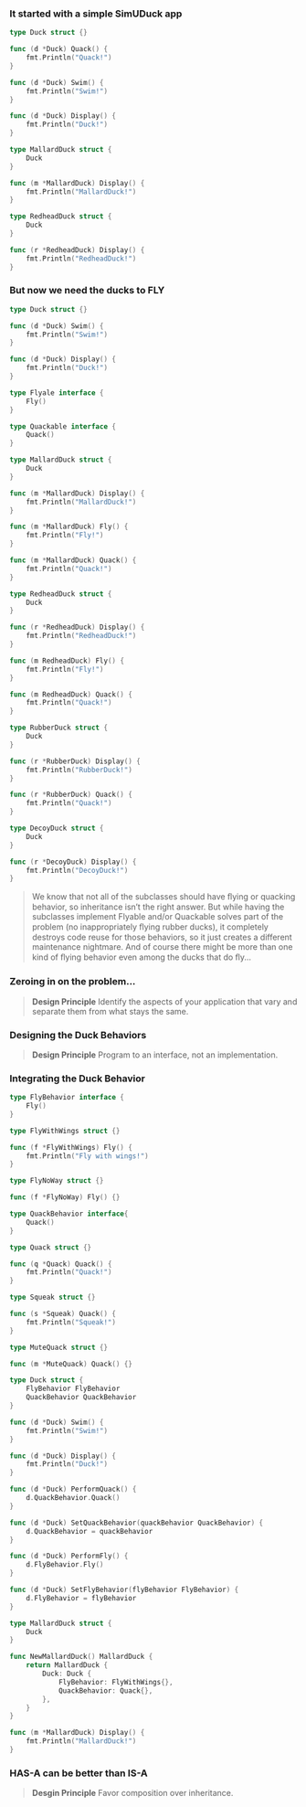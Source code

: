 ### It started with a simple SimUDuck app

```go
type Duck struct {}

func (d *Duck) Quack() {
    fmt.Println("Quack!")
}

func (d *Duck) Swim() {
    fmt.Println("Swim!")
}

func (d *Duck) Display() {
    fmt.Println("Duck!")
}

type MallardDuck struct {
    Duck
}

func (m *MallardDuck) Display() {
    fmt.Println("MallardDuck!")
}

type RedheadDuck struct {
    Duck
}

func (r *RedheadDuck) Display() {
    fmt.Println("RedheadDuck!")
}
```

### But now we need the ducks to FLY

```go
type Duck struct {}

func (d *Duck) Swim() {
    fmt.Println("Swim!")
}

func (d *Duck) Display() {
    fmt.Println("Duck!")
}

type Flyale interface {
    Fly()
}

type Quackable interface {
    Quack()
}

type MallardDuck struct {
    Duck
}

func (m *MallardDuck) Display() {
    fmt.Println("MallardDuck!")
}

func (m *MallardDuck) Fly() {
    fmt.Println("Fly!")
}

func (m *MallardDuck) Quack() {
    fmt.Println("Quack!")
}

type RedheadDuck struct {
    Duck
}

func (r *RedheadDuck) Display() {
    fmt.Println("RedheadDuck!")
}

func (m RedheadDuck) Fly() {
    fmt.Println("Fly!")
}

func (m RedheadDuck) Quack() {
    fmt.Println("Quack!")
}

type RubberDuck struct {
    Duck
}

func (r *RubberDuck) Display() {
    fmt.Println("RubberDuck!")
}

func (r *RubberDuck) Quack() {
    fmt.Println("Quack!")
}

type DecoyDuck struct {
    Duck
}

func (r *DecoyDuck) Display() {
    fmt.Println("DecoyDuck!")
}
```

> We know that not all of the subclasses should have ﬂying or quacking behavior, so inheritance isn’t the right answer. But while having the subclasses implement Flyable and/or Quackable solves part of the problem (no inappropriately ﬂying rubber ducks), it completely destroys code reuse for those behaviors, so it just creates a different maintenance nightmare. And of course there might be more than one kind of ﬂying behavior even among the ducks that do ﬂy...

### Zeroing in on the problem...

> **Design Principle** Identify the aspects of your application that vary and separate them from what stays the same.

### Designing the Duck Behaviors

> **Design Principle** Program to an interface, not an implementation.

### Integrating the Duck Behavior

```go
type FlyBehavior interface {
    Fly()
}

type FlyWithWings struct {}

func (f *FlyWithWings) Fly() {
    fmt.Println("Fly with wings!")
}

type FlyNoWay struct {}

func (f *FlyNoWay) Fly() {}

type QuackBehavior interface{
    Quack()
}

type Quack struct {}

func (q *Quack) Quack() {
    fmt.Println("Quack!")
}

type Squeak struct {}

func (s *Squeak) Quack() {
    fmt.Println("Squeak!")
}

type MuteQuack struct {}

func (m *MuteQuack) Quack() {}

type Duck struct {
    FlyBehavior FlyBehavior
    QuackBehavior QuackBehavior
}

func (d *Duck) Swim() {
    fmt.Println("Swim!")
}

func (d *Duck) Display() {
    fmt.Println("Duck!")
}

func (d *Duck) PerformQuack() {
    d.QuackBehavior.Quack()
}

func (d *Duck) SetQuackBehavior(quackBehavior QuackBehavior) {
    d.QuackBehavior = quackBehavior
}

func (d *Duck) PerformFly() {
    d.FlyBehavior.Fly()
}

func (d *Duck) SetFlyBehavior(flyBehavior FlyBehavior) {
    d.FlyBehavior = flyBehavior
}

type MallardDuck struct {
    Duck
}

func NewMallardDuck() MallardDuck {
    return MallardDuck {
        Duck: Duck {
            FlyBehavior: FlyWithWings{},
            QuackBehavior: Quack{},
        },
    }
}

func (m *MallardDuck) Display() {
    fmt.Println("MallardDuck!")
}
```

### HAS-A can be better than IS-A

> **Desgin Principle** Favor composition over inheritance.


